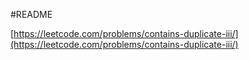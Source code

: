 #README

[https://leetcode.com/problems/contains-duplicate-iii/](https://leetcode.com/problems/contains-duplicate-iii/)

